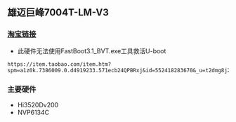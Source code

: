 ## 雄迈巨峰7004T-LM-V3

### [淘宝链接](https://item.taobao.com/item.htm?spm=a1z0k.7386009.0.d4919233.571ecb24QPBRxj&id=552418283670&_u=t2dmg8j26111)
* 此硬件无法使用FastBoot3.1_BVT.exe工具救活U-boot

```
https://item.taobao.com/item.htm?spm=a1z0k.7386009.0.d4919233.571ecb24QPBRxj&id=552418283670&_u=t2dmg8j26111
```

### 主要硬件
* Hi3520Dv200
* NVP6134C
